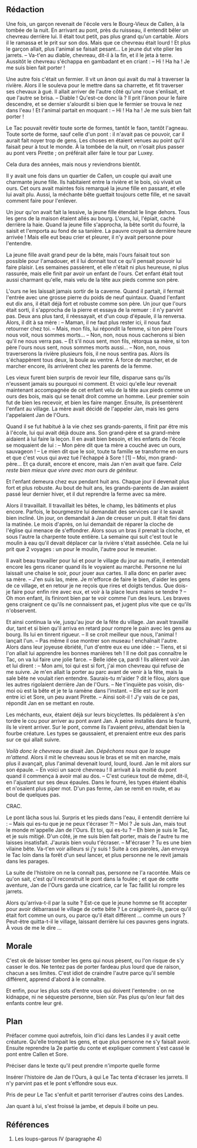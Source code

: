 
## Rédaction

Une fois, un garçon revenait de l'école vers le Bourg-Vieux de Callen, à la tombée de la nuit. En arrivant au pont, près du ruisseau, il entendit bêler un chevreau derrière lui. Il était tout petit, pas plus grand qu'un cartable. Alors il le ramassa et le prit sur son dos. Mais que ce chevreau était lourd ! Et plus le garçon allait, plus l'animal se faisait pesant… Le jeune dut vite plier les jarrets.
	– Va-t'en au diable, chevreau, dit-il à la fin, et il le jeta à terre.
Aussitôt le chevreau s'échappa en gambadant et en criant :
	– Hi ! Ha ha ! Je me suis bien fait porter !

Une autre fois c'était un fermier. Il vit un ânon qui avait du mal à traverser la rivière. Alors il le souleva pour le mettre dans sa charrette, et fit traverser ses chevaux à gué. Il allait arriver de l'autre côté qu'une roue s'enlisait, et que l'autre se brisa. 
	– Diable ! Qu'est-ce donc là ?
Il prit l'ânon pour le faire descendre, et se dernier s'alourdit si bien que le fermier se trouva le nez dans l'eau ! Et l'animal partait en moquant :
	– Hi ! Ha ha ! Je me suis bien fait porter !

Le Tac pouvait revêtir toute sorte de formes, tantôt le faon, tantôt l'agneau. Toute sorte de forme, sauf celle d'un pont : il n'avait pas ce pouvoir, car il aurait fait noyer trop de gens. Les choses en étaient venues au point qu'il faisait peur à tout le monde. À la tombée de la nuit, on n'osait plus passer au pont vers Pirette ; on préférait aller faire le tour par Luxey.


Cela dura des années, mais nous y reviendrons bientôt.


Il y avait une fois dans un quartier de Callen, un couple qui avait une charmante jeune fille. Ils habitaient entre la rivière et le bois, où vivait un ours. Cet ours avait maintes fois remarqué la jeune fille en passant, et elle lui avait plu. Aussi, la méchante bête guettait toujours cette fille, et ne savait comment faire pour l'enlever.

Un jour qu'on avait fait la lessive, la jeune fille étendait le linge dehors. Tous les gens de la maison étaient allés au bourg. L'ours, lui, l'épiait, caché derrière la haie. Quand la jeune fille s'approcha, la bête sortit du fourré, la saisit et l'emporta au fond de sa tanière. La pauvre croyait sa dernière heure arrivée ! Mais elle eut beau crier et pleurer, il n'y avait personne pour l'entendre.

La jeune fille avait grand peur de la bête, mais l'ours faisait tout son possible pour l'amadouer, et il lui donnait tout ce qu'il pensait pouvoir lui faire plaisir. Les semaines passèrent, et elle n'était ni plus heureuse, ni plus rassurée, mais elle finit par avoir un enfant de l'ours. Cet enfant était tout aussi charmant qu'elle, mais velu de la tête aux pieds comme son père.

L'ours ne les laissait jamais sortir de la caverne. Quand il partait, il fermait l'entrée avec une grosse pierre du poids de neuf quintaux. Quand l'enfant eut dix ans, il était déjà fort et robuste comme son père. Un jour que l'ours était sorti, il s'approcha de la pierre et essaya de la remuer : il n'y parvint pas. Deux ans plus tard, il réessayait, et d'un coup d'épaule, il la renversa. Alors, il dit à sa mère :
	– Maman, il ne faut plus rester ici, il nous faut retourner chez toi.
	– Mais, mon fils, lui répondit la femme, si ton père l'ours nous voit, nous sommes morts… 
	– Non, non, nous nous cacherons si bien qu'il ne nous verra pas.
	– Et s'il nous sent, mon fils, rétorqua sa mère, si ton père l'ours nous sent, nous sommes morts aussi… 
	– Non, non, nous traverserons la rivière plusieurs fois, il ne nous sentira pas.
Alors ils s'échappèrent tous deux, la boule au ventre. À force de marcher, et de marcher encore, ils arrivèrent chez les parents de la femme.

Les vieux furent bien surpris de revoir leur fille, disparue sans qu'ils n'eussent jamais su pourquoi ni comment. Et voici qu'elle leur revenait maintenant accompagnée de cet enfant velu de la tête aux pieds comme un ours des bois, mais qui se tenait droit comme un homme. Leur premier soin fut de bien les recevoir, et bien les faire manger. Ensuite, ils présentèrent l'enfant au village. La mère avait décidé de l'appeler Jan, mais les gens l'appelaient Jan de l'Ours.

Quand il se fut habitué à la vie chez ses grands-parents, il finit par être mis à l'école, lui qui avait déjà douze ans. Son grand-père et sa grand-mère aidaient à lui faire la leçon. Il en avait bien besoin, et les enfants de l'école se moquaient de lui :
	– Mon père dit que ta mère a couché avec un ours, sauvageon !
	– Le mien dit que le soir, toute ta famille se transforme en ours et que c'est vous qui avez tué l'échappé à Sore ! [1]
	– Moi, mon grand-père…
Et ça durait, encore et encore, mais Jan n'en avait que faire.
*Cela reste bien mieux que vivre avec mon ours de géniteur.*

Et l'enfant demeura chez eux pendant huit ans. Chaque jour il devenait plus fort et plus robuste. Au bout de huit ans, les grands-parents de Jan avaient passé leur dernier hiver, et il dut reprendre la ferme avec sa mère.

Alors il travaillait. Il travaillait les bêtes, le champ, les bâtiments et plus encore. Parfois, le bourgmestre lui demandait des services car il le savait bien incliné. Un jour, on demandait à Jan de creuser un puit. Il était fini dans la matinée. Le mois d'après, on lui demandait de réparer la cloche de l'église qui menace de s'effondrer. Alors sous un bras il prenait la cloche, et sous l'autre la charpente toute entière. La semaine qui suit c'est tout le moulin à eau qu'il devait déplacer car la rivière s'était asséchée. Cela ne lui prit que 2 voyages : un pour le moulin, l'autre pour le meunier.

Il avait beau travailler pour lui et pour le village du jour au matin, il entendait encore les gens ricaner quand ils le voyaient au marché. Personne ne lui laissait une chaise le soir, pour jouer aux cartes. Il alla donc en parler avec sa mère.
	– J'en suis las, mère. Je m'efforce de faire le bien, d'aider les gens de ce village, et en retour je ne reçois que rires et doigts tendus. Que dois-je faire pour enfin rire avec eux, et voir à la place leurs mains se tendre ?
	– Oh mon enfant, ils finiront bien par te voir comme l'un des leurs. Les braves gens craignent ce qu'ils ne connaissent pas, et jugent plus vite que ce qu'ils n'observent.

Et ainsi continua la vie, jusqu'au jour de la fête du village. Jan avait travaillé dur, tant et si bien qu'il arriva en retard pour rompre le pain avec les gens au bourg. Ils lui en tinrent rigueur.
	– Il se croit meilleur que nous, l'animal ! lançait l'un.
	– Pas même il ose montrer son museau ! enchaînait l'autre.
Alors dans leur joyeuse ébriété, l'un d'entre eux eu une idée :
	– Tiens, et si l'on allait lui apprendre les bonnes manières teh ! Il ne doit pas connaître le Tac, on va lui faire une jolie farce.
	– Belle idée ça, pardi !
Ils allèrent voir Jan et lui dirent :
	– Mon ami, toi qui est si fort, j'ai mon chevreau qui refuse de me suivre. Je m'en allait la porter au parc avant de venir à la fête, mais la sale bête ne voulait rien entendre. Saurais-tu m'aider ? dit le filou, alors que les autres rigolaient derrière Jan de l'Ours.
	– Ne t'inquiète pas voisin, dis-moi où est la bête et je te la ramène dans l'instant.
	– Elle est sur le pont entre ici et Sore, un peu avant Pirette.
	– Ainsi soit-il ! J'y vais de ce pas, répondit Jan en se mettant en route.

Les méchants, eux, étaient déjà sur leurs bicyclettes. Ils pédalèrent à s'en tordre le cou pour arriver au pont avant Jan. À peine installés dans le fourré, ils le virent arriver. Sur le pont, comme ils l'avaient prévu, attendait bien la fourbe créature. Les types se gaussaient, et prenaient entre eux des paris sur ce qui allait suivre.

*Voilà donc le chevreau* se disait Jan. *Dépêchons nous que la soupe m'attend.*
Alors il mit le chevreau sous le bras et se mit en marche, mais plus il avançait, plus l'animal devenait lourd, lourd, lourd. Jan le mit alors sur son épaule.
	– En voici un sacré chevreau !
Il arrivait à la moitié du pont quand il commença à avoir mal au dos.
	– C'est curieux tout de même, dit-il, en l'ajustant sur ses deux épaules.
Dans le fourré, les types étaient ébahis et n'osaient plus piper mot.
D'un pas ferme, Jan se remit en route, et au bout de quelques pas.

CRAC.

Le pont lâcha sous lui.
Surpris et les pieds dans l'eau, il entendit derrière lui :
	– Mais qui es-tu que je ne peux t'écraser ?!
	– Moi ? Je suis Jan, mais tout le monde m'appelle Jan de l'Ours. Et toi, qui es-tu ?
	– Eh bien je suis le Tac, et je suis mitigé. D'un côté, je me suis bien fait porter, mais de l'autre tu me laisses insatisfait. J'aurais bien voulu t'écraser.
	– M'écraser ? Tu es une bien vilaine bête. Va-t'en voir ailleurs si j'y suis !
Suite à ces paroles, Jan envoya le Tac loin dans la forêt d'un seul lancer, et plus personne ne le revit jamais dans les parages.

La suite de l'histoire on ne la connaît pas, personne ne l'a racontée. Mais ce qu'on sait, c'est qu'il reconstruit le pont dans la foulée ; et que de cette aventure, Jan de l'Ours garda une cicatrice, car le Tac faillit lui rompre les jarrets.

Alors qu'arriva-t-il par la suite ? Est-ce que le jeune homme se fit accepter pour avoir débarrassé le village de cette bête ? Le craignirent-ils, parce qu'il était fort comme un ours, ou parce qu'il était différent … comme un ours ? Peut-être quitta-t-il le village, laissant derrière lui ces pauvres gens ingrats. À vous de me le dire …


## Morale

C'est ok de laisser tomber les gens qui nous pèsent, ou l'on risque de s'y casser le dos.
Ne tentez pas de porter fardeau plus lourd que de raison, chacun a ses limites.
C'est idiot de craindre l'autre parce qu'il semble différent, apprend d'abord à le connaître.

Et enfin, pour les plus sots d'entre vous qui doivent l'entendre : on ne kidnappe, ni ne séquestre personne, bien sûr. Pas plus qu'on leur fait des enfants contre leur gré.




## Plan

Préfacer comme quoi autrefois, loin d'ici dans les Landes il y avait cette créature. Qu'elle trompait les gens, et que plus personne ne s'y faisait avoir. Ensuite reprendre la 2e partie du conte et expliquer comment s'est cassé le pont entre Callen et Sore. 

Préciser dans le texte qu'il peut prendre n'importe quelle forme

Insérer l'histoire de Jan de l'Ours, à qui Le Tac tenta d'écraser les jarrets. Il n'y parvint pas et le pont s'effondre sous eux.

Pris de peur Le Tac s'enfuit et partit terroriser d'autres coins des Landes.

Jan quant à lui, s'est froissé la jambe, et depuis il boite un peu.



## Références
1. Les loups-garous IV (paragraphe 4)